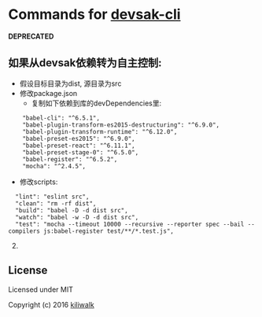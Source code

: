 Commands for [devsak-cli](https://github.com/kiliwalk/devsak-cli)
=================================

**DEPRECATED**

## 如果从devsak依赖转为自主控制:
* 假设目标目录为dist, 源目录为src
* 修改package.json
  * 复制如下依赖到库的devDependencies里:

```
    "babel-cli": "^6.5.1",
    "babel-plugin-transform-es2015-destructuring": "^6.9.0",
    "babel-plugin-transform-runtime": "^6.12.0",
    "babel-preset-es2015": "^6.9.0",
    "babel-preset-react": "^6.11.1",
    "babel-preset-stage-0": "^6.5.0",
    "babel-register": "^6.5.2",
    "mocha": "^2.4.5",
```
  * 修改scripts:

```
  "lint": "eslint src",
  "clean": "rm -rf dist",
  "build": "babel -D -d dist src",
  "watch": "babel -w -D -d dist src",
  "test": "mocha --timeout 10000 --recursive --reporter spec --bail --compilers js:babel-register test/**/*.test.js",
```

2. 

## License

Licensed under MIT

Copyright (c) 2016 [kiliwalk](https://github.com/kiliwalk)
